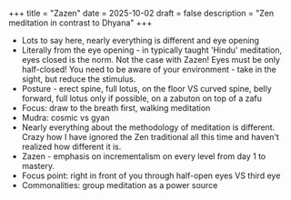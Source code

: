 +++
title = "Zazen"
date = 2025-10-02
draft = false
description = "Zen meditation in contrast to Dhyana"
+++

- Lots to say here, nearly everything is different and eye opening
- Literally from the eye opening - in typically taught 'Hindu' meditation, eyes closed is the norm. Not the case with Zazen! Eyes must be only half-closed! You need to be aware of your environment - take in the sight, but reduce the stimulus.
- Posture - erect spine, full lotus, on the floor VS curved spine, belly forward, full lotus only if possible, on a zabuton on top of a zafu
- Focus: draw to the breath first, walking meditation
- Mudra: cosmic vs gyan
- Nearly everything about the methodology of meditation is different. Crazy how I have ignored the Zen traditional all this time and haven't realized how different it is.
- Zazen - emphasis on incrementalism on every level from day 1 to mastery.
- Focus point: right in front of you through half-open eyes VS third eye
- Commonalities: group meditation as a power source
